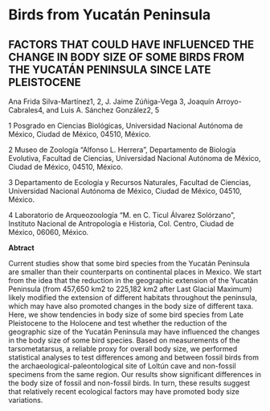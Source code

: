  # Birds from Yucatán Peninsula 
 
## __FACTORS THAT COULD HAVE INFLUENCED THE CHANGE IN BODY SIZE OF SOME BIRDS FROM THE YUCATÁN PENINSULA SINCE LATE PLEISTOCENE__

Ana Frida Silva-Martínez1, 2, J. Jaime Zúñiga-Vega 3, Joaquín Arroyo-Cabrales4, and Luis A. Sánchez González2, 5

1 Posgrado en Ciencias Biológicas, Universidad Nacional Autónoma de México, Ciudad de México, 04510, México.

2 Museo de Zoología “Alfonso L. Herrera”, Departamento de Biología Evolutiva, Facultad de Ciencias, Universidad Nacional Autónoma de México, Ciudad de México, 04510, México.

3 Departamento de Ecología y Recursos Naturales, Facultad de Ciencias, Universidad Nacional Autónoma de México, Ciudad de México, 04510, México.

4 Laboratorio de Arqueozoología “M. en C. Ticul Álvarez Solórzano”, Instituto Nacional de Antropología e Historia, Col. Centro, Ciudad de México, 06060, México.


__Abtract__

Current studies show that some bird species from the Yucatán Peninsula are smaller than their counterparts on continental places in Mexico. We start from the idea that the reduction in the geographic extension of the Yucatán Peninsula (from 457,650 km2 to 225,182 km2 after Last Glacial Maximum) likely modified the extension of different habitats throughout the peninsula, which may have also promoted changes in the body size of different taxa. Here, we show tendencies in body size of some bird species from Late Pleistocene to the Holocene and test whether the reduction of the geographic size of the Yucatán Peninsula may have influenced the changes in the body size of some bird species. Based on measurements of the tarsometatarsus, a reliable proxy for overall body size, we performed statistical analyses to test differences among and between fossil birds from the archaeological-paleontological site of Loltún cave and non-fossil specimens from the same region. Our results show significant differences in the body size of fossil and non-fossil birds. In turn, these results suggest that relatively recent ecological factors may have promoted body size variations.


